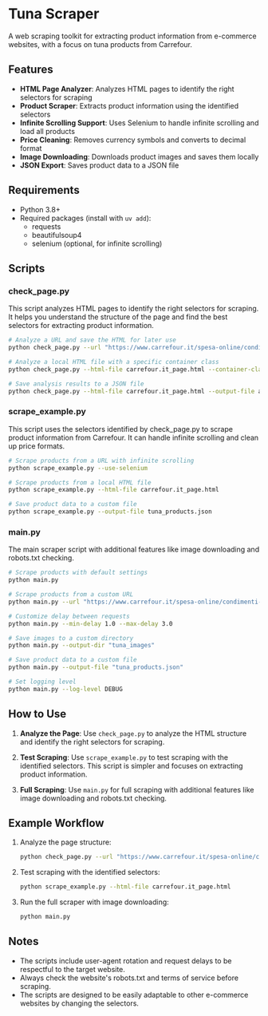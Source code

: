 # Tuna Scraper

A web scraping toolkit for extracting product information from e-commerce websites, with a focus on tuna products from Carrefour.

## Features

- **HTML Page Analyzer**: Analyzes HTML pages to identify the right selectors for scraping
- **Product Scraper**: Extracts product information using the identified selectors
- **Infinite Scrolling Support**: Uses Selenium to handle infinite scrolling and load all products
- **Price Cleaning**: Removes currency symbols and converts to decimal format
- **Image Downloading**: Downloads product images and saves them locally
- **JSON Export**: Saves product data to a JSON file

## Requirements

- Python 3.8+
- Required packages (install with `uv add`):
  - requests
  - beautifulsoup4
  - selenium (optional, for infinite scrolling)

## Scripts

### check_page.py

This script analyzes HTML pages to identify the right selectors for scraping. It helps you understand the structure of the page and find the best selectors for extracting product information.

```bash
# Analyze a URL and save the HTML for later use
python check_page.py --url "https://www.carrefour.it/spesa-online/condimenti-e-conserve/tonno-e-pesce-in-scatola/tonno-sott-olio/" --save-html carrefour.it_page.html

# Analyze a local HTML file with a specific container class
python check_page.py --html-file carrefour.it_page.html --container-class "product-item"

# Save analysis results to a JSON file
python check_page.py --html-file carrefour.it_page.html --output-file analysis_results.json
```

### scrape_example.py

This script uses the selectors identified by check_page.py to scrape product information from Carrefour. It can handle infinite scrolling and clean up price formats.

```bash
# Scrape products from a URL with infinite scrolling
python scrape_example.py --use-selenium

# Scrape products from a local HTML file
python scrape_example.py --html-file carrefour.it_page.html

# Save product data to a custom file
python scrape_example.py --output-file tuna_products.json
```

### main.py

The main scraper script with additional features like image downloading and robots.txt checking.

```bash
# Scrape products with default settings
python main.py

# Scrape products from a custom URL
python main.py --url "https://www.carrefour.it/spesa-online/condimenti-e-conserve/tonno-e-pesce-in-scatola/tonno-sott-olio/"

# Customize delay between requests
python main.py --min-delay 1.0 --max-delay 3.0

# Save images to a custom directory
python main.py --output-dir "tuna_images"

# Save product data to a custom file
python main.py --output-file "tuna_products.json"

# Set logging level
python main.py --log-level DEBUG
```

## How to Use

1. **Analyze the Page**: Use `check_page.py` to analyze the HTML structure and identify the right selectors for scraping.

2. **Test Scraping**: Use `scrape_example.py` to test scraping with the identified selectors. This script is simpler and focuses on extracting product information.

3. **Full Scraping**: Use `main.py` for full scraping with additional features like image downloading and robots.txt checking.

## Example Workflow

1. Analyze the page structure:
   ```bash
   python check_page.py --url "https://www.carrefour.it/spesa-online/condimenti-e-conserve/tonno-e-pesce-in-scatola/tonno-sott-olio/" --save-html carrefour.it_page.html
   ```

2. Test scraping with the identified selectors:
   ```bash
   python scrape_example.py --html-file carrefour.it_page.html
   ```

3. Run the full scraper with image downloading:
   ```bash
   python main.py
   ```

## Notes

- The scripts include user-agent rotation and request delays to be respectful to the target website.
- Always check the website's robots.txt and terms of service before scraping.
- The scripts are designed to be easily adaptable to other e-commerce websites by changing the selectors.
